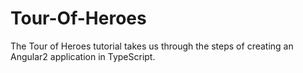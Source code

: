 # Tour-Of-Heroes
The Tour of Heroes tutorial takes us through the steps of creating an Angular2 application in TypeScript.
